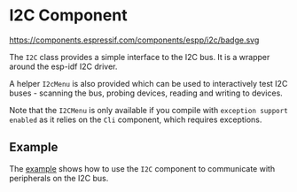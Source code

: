 # I2C Component

https://components.espressif.com/components/espp/i2c/badge.svg

The `I2C` class provides a simple interface to the I2C bus. It is a wrapper
around the esp-idf I2C driver.

A helper `I2cMenu` is also provided which can be used to interactively test
I2C buses - scanning the bus, probing devices, reading and writing to devices.

Note that the `I2CMenu` is only available if you compile with `exception support
enabled` as it relies on the `Cli` component, which requires exceptions.

## Example

The [example](./example) shows how to use the `I2C` component to communicate with
peripherals on the I2C bus.
